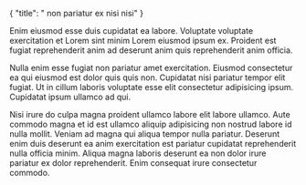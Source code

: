 {
  "title": " non pariatur ex nisi nisi"
}

Enim eiusmod esse duis cupidatat ea labore. Voluptate voluptate exercitation et Lorem sint minim Lorem eiusmod ipsum ex. Proident est fugiat reprehenderit anim ad deserunt anim quis reprehenderit anim officia.

Nulla enim esse fugiat non pariatur amet exercitation. Eiusmod consectetur ea qui eiusmod est dolor quis quis non. Cupidatat nisi pariatur tempor elit fugiat. Ut in cillum laboris voluptate esse elit consectetur adipisicing ipsum. Cupidatat ipsum ullamco ad qui.

Nisi irure do culpa magna proident ullamco labore elit labore ullamco. Aute commodo magna et id est ullamco aliquip adipisicing non nostrud labore id nulla mollit. Veniam ad magna qui aliqua tempor nulla pariatur. Deserunt enim duis deserunt ea anim exercitation est pariatur cupidatat reprehenderit nulla officia minim. Aliqua magna laboris deserunt ea non dolor irure pariatur ex dolor reprehenderit. Enim consequat irure consectetur commodo.